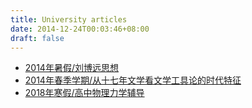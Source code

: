 ```yaml
---
title: University articles
date: 2014-12-24T00:03:46+08:00
draft: false
---
```


* [2014年暑假/刘博远思想](http://media.leidenschaft.cn/university_articles/刘博远思想.docx)
* [2014年春季学期/从十七年文学看文学工具论的时代特征](http://media.leidenschaft.cn/university_articles/从十七年文学看文学工具论的时代特征.doc)
* [2018年寒假/高中物理力学辅导](http://media.leidenschaft.cn/volunteer/return_teaching/high_school_physics_force_analysis.pdf)